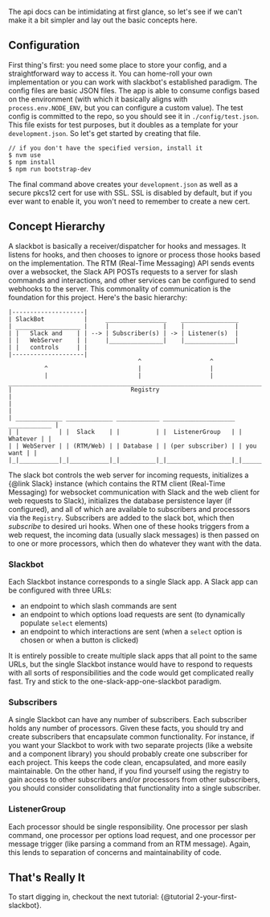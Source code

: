 The api docs can be intimidating at first glance, so let's see if we can't make it a bit simpler and lay out the basic concepts here.

Configuration
-------------

First thing's first: you need some place to store your config, and a straightforward way to access it. You can home-roll your own implementation or you can work with slackbot's established paradigm. The config files are basic JSON files. The app is able to consume configs based on the environment (with which it basically aligns with `process.env.NODE_ENV`, but you can configure a custom value). The test config is committed to the repo, so you should see it in `./config/test.json`. This file exists for test purposes, but it doubles as a template for your `development.json`. So let's get started by creating that file.
```
// if you don't have the specified version, install it
$ nvm use
$ npm install
$ npm run bootstrap-dev
```

The final command above creates your `development.json` as well as a secure pkcs12 cert for use with SSL. SSL is disabled by default, but if you ever want to enable it, you won't need to remember to create a new cert.


Concept Hierarchy
-----------------

A slackbot is basically a receiver/dispatcher for hooks and messages. It listens for hooks, and then chooses to ignore or process those hooks based on the implementation. The RTM (Real-Time Messaging) API sends events over a websocket, the Slack API POSTs requests to a server for slash commands and interactions, and other services can be configured to send webhooks to the server. This commonality of communication is the foundation for this project. Here's the basic hierarchy:
```
|--------------------|
| SlackBot           |     _________________    ________________
| __________________ |     |               |    |              |
| |   Slack and    | | --> | Subscriber(s) | -> | Listener(s)  |
| |   WebServer    | |     |_______________|    |______________|
| |   controls     | |
|--------------------|
                                    ^                   ^
          ^                         |                   |
          |                         |                   |
______________________________________________________________________________
|                                 Registry                                   |
|                                                                            |
| _____________ _____________ ____________ ____________________ ____________ |
| |           | |  Slack    | |          | |  ListenerGroup   | | Whatever | |
| | WebServer | | (RTM/Web) | | Database | | (per subscriber) | | you want | |
|_|___________|_|___________|_|__________|_|__________________|_|__________|_|
```

The slack bot controls the web server for incoming requests, initializes a {@link Slack} instance (which contains the RTM client (Real-Time Messaging) for websocket communication with Slack and the web client for web requests to Slack), initializes the database persistence layer (if configured), and all of which are available to subscribers and processors via the `Registry`. Subscribers are added
to the slack bot, which then _subscribe_ to desired uri hooks. When one of these hooks triggers from a web request, the incoming data (usually slack messages) is then passed on to one or more processors, which then do whatever they want with the data.

### Slackbot

Each Slackbot instance corresponds to a single Slack app. A Slack app can be configured with three URLs:
  - an endpoint to which slash commands are sent
  - an endpoint to which options load requests are sent (to dynamically populate `select` elements)
  - an endpoint to which interactions are sent (when a `select` option is chosen or when a button is clicked)

It is entirely possible to create multiple slack apps that all point to the same URLs, but the single Slackbot instance would have to respond to requests with all sorts of responsibilities and the code would get complicated really fast. Try and stick to the one-slack-app-one-slackbot paradigm.

### Subscribers

A single Slackbot can have any number of subscribers. Each subscriber holds any number of processors. Given these facts, you should try and create subscribers that encapsulate common functionality. For instance, if you want your Slackbot to work with two separate projects (like a website and a component library) you should probably create one subscriber for each project. This keeps the code clean, encapsulated, and more easily maintainable. On the other hand, if you find yourself using the registry to gain access to other subscribers and/or processors from other subscribers, you should consider consolidating that functionality into a single subscriber.

### ListenerGroup

Each processor should be single responsibility. One processor per slash command, one processor per options load request, and one processor per message trigger (like parsing a command from an RTM message). Again, this lends to separation of concerns and maintainability of code.


That's Really It
----------------
To start digging in, checkout the next tutorial: {@tutorial 2-your-first-slackbot}.
